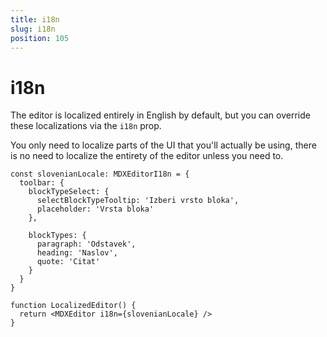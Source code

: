 ```yaml
---
title: i18n
slug: i18n
position: 105
---
```


# i18n

The editor is localized entirely in English by default, but you can override these localizations via the `i18n`
prop.

You only need to localize parts of the UI that you'll actually be using, there is no need to localize the entirety of the editor unless you need to.

```tsx
const slovenianLocale: MDXEditorI18n = {
  toolbar: {
    blockTypeSelect: {
      selectBlockTypeTooltip: 'Izberi vrsto bloka',
      placeholder: 'Vrsta bloka'
    },

    blockTypes: {
      paragraph: 'Odstavek',
      heading: 'Naslov',
      quote: 'Citat'
    }
  }
}

function LocalizedEditor() {
  return <MDXEditor i18n={slovenianLocale} />
}
```
